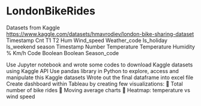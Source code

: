 # LondonBikeRides
Datasets from Kaggle
https://www.kaggle.com/datasets/hmavrodiev/london-bike-sharing-dataset
Timestamp	Cnt	T1	T2	Hum	Wind_speed	Weather_code	Is_holiday	Is_weekend	season
Timestamp	Number	Temperature	Temperature	Humidity %	Km/h	Code	Boolean	Boolean	Season_code

Use Jupyter notebook and wrote some codes to download Kaggle datasets using Kaggle API
Use pandas library in Python to explore, access and manipulate this Kaggle datasets
Wrote out the final dataframe into excel file
Create dashboard within Tableau by creating few visualizations:
	Total number of bike rides
	Moving average charts
	Heatmap: temperature vs wind speed
